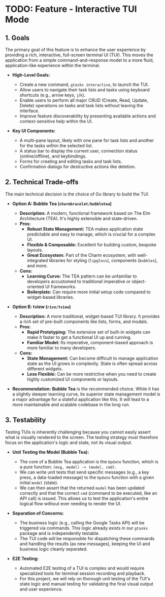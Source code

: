 # TODO: Feature - Interactive TUI Mode

## 1. Goals

The primary goal of this feature is to enhance the user experience by providing a rich, interactive, full-screen terminal UI (TUI). This moves the application from a simple command-and-response model to a more fluid, application-like experience within the terminal.

-   **High-Level Goals:**
    -   Create a new command, `gtasks interactive`, to launch the TUI.
    -   Allow users to navigate their task lists and tasks using keyboard shortcuts (e.g., arrow keys, `j`/`k`).
    -   Enable users to perform all major CRUD (Create, Read, Update, Delete) operations on tasks and task lists without leaving the interface.
    -   Improve feature discoverability by presenting available actions and context-sensitive help within the UI.

-   **Key UI Components:**
    -   A multi-pane layout, likely with one pane for task lists and another for the tasks within the selected list.
    -   A status bar to display the current user, connection status (online/offline), and keybindings.
    -   Forms for creating and editing tasks and task lists.
    -   Confirmation dialogs for destructive actions like deletion.

## 2. Technical Trade-offs

The main technical decision is the choice of Go library to build the TUI.

-   **Option A: Bubble Tea (`charmbracelet/bubbletea`)**
    -   **Description:** A modern, functional framework based on The Elm Architecture (TEA). It's highly extensible and state-driven.
    -   **Pros:**
        -   **Robust State Management:** TEA makes application state predictable and easy to manage, which is crucial for a complex UI.
        -   **Flexible & Composable:** Excellent for building custom, bespoke layouts.
        -   **Great Ecosystem:** Part of the Charm ecosystem, with well-integrated libraries for styling (`lipgloss`), components (`bubbles`), and more.
    -   **Cons:**
        -   **Learning Curve:** The TEA pattern can be unfamiliar to developers accustomed to traditional imperative or object-oriented UI frameworks.
        -   **Boilerplate:** Can require more initial setup code compared to widget-based libraries.

-   **Option B: tview (`rivo/tview`)**
    -   **Description:** A more traditional, widget-based TUI library. It provides a rich set of pre-built components like lists, forms, and modals.
    -   **Pros:**
        -   **Rapid Prototyping:** The extensive set of built-in widgets can make it faster to get a functional UI up and running.
        -   **Familiar Model:** Its imperative, component-based approach is more familiar to many developers.
    -   **Cons:**
        -   **State Management:** Can become difficult to manage application state as the UI grows in complexity. State is often spread across different widgets.
        -   **Less Flexible:** Can be more restrictive when you need to create highly customized UI components or layouts.

-   **Recommendation:**
    **Bubble Tea** is the recommended choice. While it has a slightly steeper learning curve, its superior state management model is a major advantage for a stateful application like this. It will lead to a more maintainable and scalable codebase in the long run.

## 3. Testability

Testing TUIs is inherently challenging because you cannot easily assert what is visually rendered to the screen. The testing strategy must therefore focus on the application's logic and state, not its visual output.

-   **Unit Testing the Model (Bubble Tea):**
    -   The core of a Bubble Tea application is the `Update` function, which is a pure function: `(msg, model) -> (model, cmd)`.
    -   We can write unit tests that send specific messages (e.g., a key press, a data-loaded message) to the `Update` function with a given initial `model` (state).
    -   We can then assert that the returned `model` has been updated correctly and that the correct `cmd` (command to be executed, like an API call) is issued. This allows us to test the application's entire logical flow without ever needing to render the UI.

-   **Separation of Concerns:**
    -   The business logic (e.g., calling the Google Tasks API) will be triggered via commands. This logic already exists in our `gtasks` package and is independently testable.
    -   The TUI code will be responsible for dispatching these commands and handling the results (as new messages), keeping the UI and business logic cleanly separated.

-   **E2E Testing:**
    -   Automated E2E testing of a TUI is complex and would require specialized tools for terminal session recording and playback.
    -   For this project, we will rely on thorough unit testing of the TUI's state logic and manual testing for validating the final visual output and user experience.
